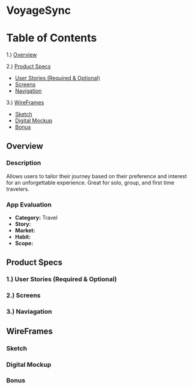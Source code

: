 # VoyageSync

# Table of Contents
1.) [Overview](#overview)


2.) [Product Specs](#product-specs) 
-  <a href="#user-stories" style="color: inherit;">[User Stories (Required & Optional)](#user-stories)
-  <span style="text-decoration: none;">[Screens](#screens)
-  <span style="text-decoration: none;">[Navigation](#navigation)
  
3.) [WireFrames](#wireframes)
-  <span style="text-decoration: none;">[Sketch](#sketch)
-  <span style="text-decoration: none;">[Digital Mockup](#digital-mockup)
-  <span style="text-decoration: none;">[Bonus](#bonus)

## Overview
### Description
Allows users to tailor their journey based on their preference and interest for an unforgettable experience. Great for solo, group, and first time travelers. 
### App Evaluation 
- **Category:** Travel
- **Story:** 
- **Market:**
- **Habit:**
- **Scope:**

## Product Specs
### 1.) User Stories (Required & Optional)

### 2.) Screens

### 3.) Naviagation

## WireFrames
### Sketch

### Digital Mockup

### Bonus
